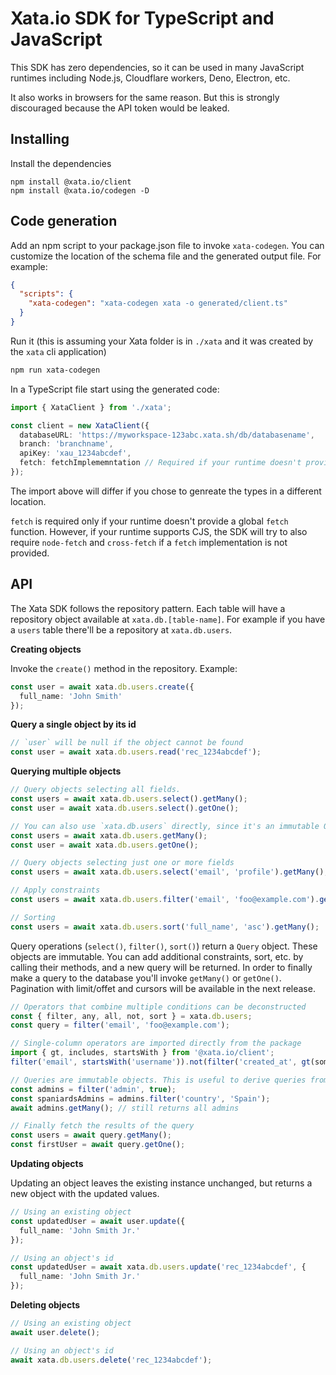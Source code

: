# Xata.io SDK for TypeScript and JavaScript

This SDK has zero dependencies, so it can be used in many JavaScript runtimes including Node.js, Cloudflare workers, Deno, Electron, etc.

It also works in browsers for the same reason. But this is strongly discouraged because the API token would be leaked.

## Installing

Install the dependencies

```
npm install @xata.io/client
npm install @xata.io/codegen -D
```

## Code generation

Add an npm script to your package.json file to invoke `xata-codegen`. You can customize the location of the schema file and the generated output file. For example:

```json
{
  "scripts": {
    "xata-codegen": "xata-codegen xata -o generated/client.ts"
  }
}
```

Run it (this is assuming your Xata folder is in `./xata` and it was created by the `xata` cli application)

```bash
npm run xata-codegen
```

In a TypeScript file start using the generated code:

```ts
import { XataClient } from './xata';

const client = new XataClient({
  databaseURL: 'https://myworkspace-123abc.xata.sh/db/databasename',
  branch: 'branchname',
  apiKey: 'xau_1234abcdef',
  fetch: fetchImplememntation // Required if your runtime doesn't provide a global `fetch` function.
});
```

The import above will differ if you chose to genreate the types in a different location.

`fetch` is required only if your runtime doesn't provide a global `fetch` function. However, if your runtime supports CJS, the SDK will try to also require `node-fetch` and `cross-fetch` if a `fetch` implementation is not provided.

## API

The Xata SDK follows the repository pattern. Each table will have a repository object available at `xata.db.[table-name]`. For example if you have a `users` table there'll be a repository at `xata.db.users`.

**Creating objects**

Invoke the `create()` method in the repository. Example:

```ts
const user = await xata.db.users.create({
  full_name: 'John Smith'
});
```

**Query a single object by its id**

```ts
// `user` will be null if the object cannot be found
const user = await xata.db.users.read('rec_1234abcdef');
```

**Querying multiple objects**

```ts
// Query objects selecting all fields.
const users = await xata.db.users.select().getMany();
const user = await xata.db.users.select().getOne();

// You can also use `xata.db.users` directly, since it's an immutable Query too!
const users = await xata.db.users.getMany();
const user = await xata.db.users.getOne();

// Query objects selecting just one or more fields
const users = await xata.db.users.select('email', 'profile').getMany();

// Apply constraints
const users = await xata.db.users.filter('email', 'foo@example.com').getMany();

// Sorting
const users = await xata.db.users.sort('full_name', 'asc').getMany();
```

Query operations (`select()`, `filter()`, `sort()`) return a `Query` object. These objects are immutable. You can add additional constraints, sort, etc. by calling their methods, and a new query will be returned. In order to finally make a query to the database you'll invoke `getMany()` or `getOne()`. Pagination with limit/offet and cursors will be available in the next release.

```ts
// Operators that combine multiple conditions can be deconstructed
const { filter, any, all, not, sort } = xata.db.users;
const query = filter('email', 'foo@example.com');

// Single-column operators are imported directly from the package
import { gt, includes, startsWith } from '@xata.io/client';
filter('email', startsWith('username')).not(filter('created_at', gt(somePastDate)));

// Queries are immutable objects. This is useful to derive queries from other queries
const admins = filter('admin', true);
const spaniardsAdmins = admins.filter('country', 'Spain');
await admins.getMany(); // still returns all admins

// Finally fetch the results of the query
const users = await query.getMany();
const firstUser = await query.getOne();
```

**Updating objects**

Updating an object leaves the existing instance unchanged, but returns a new object with the updated values.

```ts
// Using an existing object
const updatedUser = await user.update({
  full_name: 'John Smith Jr.'
});

// Using an object's id
const updatedUser = await xata.db.users.update('rec_1234abcdef', {
  full_name: 'John Smith Jr.'
});
```

**Deleting objects**

```ts
// Using an existing object
await user.delete();

// Using an object's id
await xata.db.users.delete('rec_1234abcdef');
```
